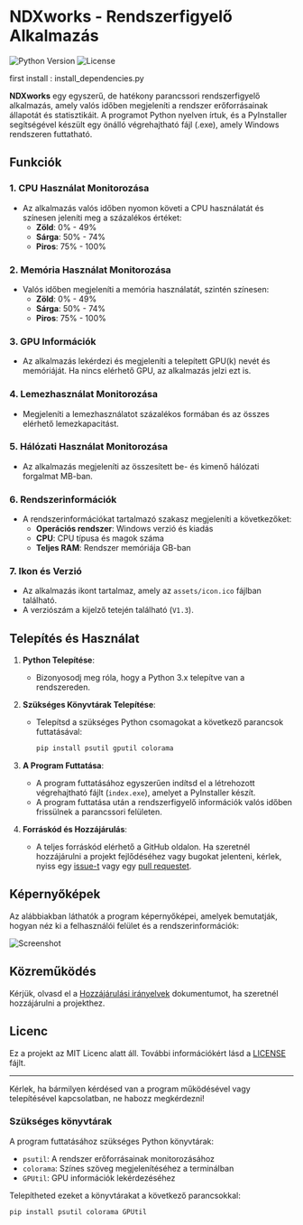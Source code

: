 # NDXworks - Rendszerfigyelő Alkalmazás
![Python Version](https://img.shields.io/badge/python-3.6%2B-blue)
![License](https://img.shields.io/badge/license-MIT-green)

first install : install_dependencies.py

**NDXworks** egy egyszerű, de hatékony parancssori rendszerfigyelő alkalmazás, amely valós időben megjeleníti a rendszer erőforrásainak állapotát és statisztikáit. A programot Python nyelven írtuk, és a PyInstaller segítségével készült egy önálló végrehajtható fájl (.exe), amely Windows rendszeren futtatható.

## Funkciók

### 1. CPU Használat Monitorozása
- Az alkalmazás valós időben nyomon követi a CPU használatát és színesen jeleníti meg a százalékos értéket:
  - **Zöld**: 0% - 49%
  - **Sárga**: 50% - 74%
  - **Piros**: 75% - 100%

### 2. Memória Használat Monitorozása
- Valós időben megjeleníti a memória használatát, szintén színesen:
  - **Zöld**: 0% - 49%
  - **Sárga**: 50% - 74%
  - **Piros**: 75% - 100%

### 3. GPU Információk
- Az alkalmazás lekérdezi és megjeleníti a telepített GPU(k) nevét és memóriáját. Ha nincs elérhető GPU, az alkalmazás jelzi ezt is.

### 4. Lemezhasználat Monitorozása
- Megjeleníti a lemezhasználatot százalékos formában és az összes elérhető lemezkapacitást.

### 5. Hálózati Használat Monitorozása
- Az alkalmazás megjeleníti az összesített be- és kimenő hálózati forgalmat MB-ban.

### 6. Rendszerinformációk
- A rendszerinformációkat tartalmazó szakasz megjeleníti a következőket:
  - **Operációs rendszer**: Windows verzió és kiadás
  - **CPU**: CPU típusa és magok száma
  - **Teljes RAM**: Rendszer memóriája GB-ban

### 7. Ikon és Verzió
- Az alkalmazás ikont tartalmaz, amely az `assets/icon.ico` fájlban található.
- A verziószám a kijelző tetején található (`V1.3`).

## Telepítés és Használat

1. **Python Telepítése**: 
   - Bizonyosodj meg róla, hogy a Python 3.x telepítve van a rendszereden.

2. **Szükséges Könyvtárak Telepítése**:
   - Telepítsd a szükséges Python csomagokat a következő parancsok futtatásával:
     ```bash
     pip install psutil gputil colorama
     ```

3. **A Program Futtatása**:
   - A program futtatásához egyszerűen indítsd el a létrehozott végrehajtható fájlt (`index.exe`), amelyet a PyInstaller készít.
   - A program futtatása után a rendszerfigyelő információk valós időben frissülnek a parancssori felületen.

4. **Forráskód és Hozzájárulás**:
   - A teljes forráskód elérhető a GitHub oldalon. Ha szeretnél hozzájárulni a projekt fejlődéséhez vagy bugokat jelenteni, kérlek, nyiss egy [issue-t](https://github.com/username/ndxworks/issues) vagy egy [pull requestet](https://github.com/username/ndxworks/pulls).

## Képernyőképek

Az alábbiakban láthatók a program képernyőképei, amelyek bemutatják, hogyan néz ki a felhasználói felület és a rendszerinformációk:

![Screenshot](assets/screenshot.png)

## Közreműködés

Kérjük, olvasd el a [Hozzájárulási irányelvek](CONTRIBUTING.md) dokumentumot, ha szeretnél hozzájárulni a projekthez.

## Licenc

Ez a projekt az MIT Licenc alatt áll. További információkért lásd a [LICENSE](LICENSE) fájlt.

---

Kérlek, ha bármilyen kérdésed van a program működésével vagy telepítésével kapcsolatban, ne habozz megkérdezni!


### Szükséges könyvtárak

A program futtatásához szükséges Python könyvtárak:
- `psutil`: A rendszer erőforrásainak monitorozásához
- `colorama`: Színes szöveg megjelenítéséhez a terminálban
- `GPUtil`: GPU információk lekérdezéséhez

Telepítheted ezeket a könyvtárakat a következő parancsokkal:

```bash
pip install psutil colorama GPUtil
